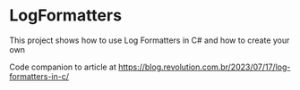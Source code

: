 # LogFormatters
This project shows how to use Log Formatters in C# and how to create your own

Code companion to article at https://blog.revolution.com.br/2023/07/17/log-formatters-in-c/
